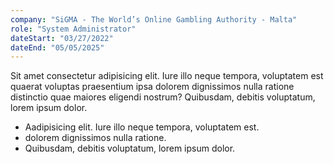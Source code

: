 ```yaml
---
company: "SiGMA - The World’s Online Gambling Authority - Malta"
role: "System Administrator"
dateStart: "03/27/2022"
dateEnd: "05/05/2025"
---
```


Sit amet consectetur adipisicing elit. Iure illo neque tempora, voluptatem est quaerat voluptas praesentium ipsa dolorem dignissimos nulla ratione distinctio quae maiores eligendi nostrum? Quibusdam, debitis voluptatum, lorem ipsum dolor.

- Aadipisicing elit. Iure illo neque tempora, voluptatem est.
- dolorem dignissimos nulla ratione.
- Quibusdam, debitis voluptatum, lorem ipsum dolor.
